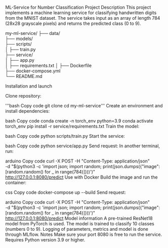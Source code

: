 ML-Service for Number Classification
Project Description
This project implements a machine learning service for classifying handwritten digits from the MNIST dataset. The service takes input as an array of length 784 (28x28 grayscale pixels) and returns the predicted class (0 to 9).

my-ml-service/
├── data/               
├── models/            
├── scripts/            
│   ├── train.py        
├── service/            
│   ├── app.py          
│   ├── requirements.txt
│   ├── Dockerfile      
├── docker-compose.yml  
└── README.md           

Installation and launch

Clone repository:

'''bash
Copy code
git clone <repository-link>
cd my-ml-service'''
Create an environment and install dependencies:

bash
Copy code
conda create -n torch_env python=3.9
conda activate torch_env
pip install -r service/requirements.txt
Train the model:

bash
Copy code
python scripts/train.py
Start the service:

bash
Copy code
python service/app.py
Send request: In another terminal, run:

arduino
Copy code
curl -X POST -H "Content-Type: application/json" \
-d "$(python3 -c 'import json; import random; print(json.dumps({"image": [random.random() for _ in range(784)]}))')" \
http://127.0.0.1:8080/predict
Use with Docker
Build the image and run the container:

css
Copy code
docker-compose up --build
Send request:

arduino
Copy code
curl -X POST -H "Content-Type: application/json" \
-d "$(python3 -c 'import json; import random; print(json.dumps({"image": [random.random() for _ in range(784)]}))')" \
http://127.0.0.1:8080/predict
Model information
A pre-trained ResNet18 model from PyTorch is used.
The model is trained to classify 10 classes (numbers 0 to 9).
Logging of parameters, metrics and model is done through MLflow.
Notes
Make sure your port 8080 is free to run the service.
Requires Python version 3.9 or higher.
